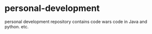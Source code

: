 # personal-development
personal development repository contains code wars code in Java and python. etc.
